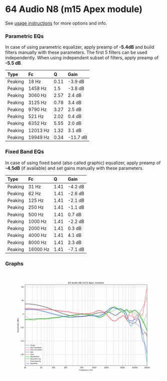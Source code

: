 # 64 Audio N8 (m15 Apex module)
See [usage instructions](https://github.com/jaakkopasanen/AutoEq#usage) for more options and info.

### Parametric EQs
In case of using parametric equalizer, apply preamp of **-5.4dB** and build filters manually
with these parameters. The first 5 filters can be used independently.
When using independent subset of filters, apply preamp of **-5.5 dB**.

| Type    | Fc       |    Q | Gain     |
|:--------|:---------|:-----|:---------|
| Peaking | 18 Hz    | 0.11 | -3.9 dB  |
| Peaking | 1458 Hz  | 1.5  | -3.8 dB  |
| Peaking | 3060 Hz  | 2.57 | 2.4 dB   |
| Peaking | 3125 Hz  | 0.78 | 3.4 dB   |
| Peaking | 9790 Hz  | 3.27 | 2.5 dB   |
| Peaking | 521 Hz   | 2.02 | 0.4 dB   |
| Peaking | 6352 Hz  | 5.55 | 2.0 dB   |
| Peaking | 12013 Hz | 1.32 | 3.1 dB   |
| Peaking | 19949 Hz | 0.34 | -11.7 dB |

### Fixed Band EQs
In case of using fixed band (also called graphic) equalizer, apply preamp of **-4.5dB**
(if available) and set gains manually with these parameters.

| Type    | Fc       |    Q | Gain    |
|:--------|:---------|:-----|:--------|
| Peaking | 31 Hz    | 1.41 | -4.2 dB |
| Peaking | 62 Hz    | 1.41 | -2.6 dB |
| Peaking | 125 Hz   | 1.41 | -2.1 dB |
| Peaking | 250 Hz   | 1.41 | -1.1 dB |
| Peaking | 500 Hz   | 1.41 | 0.7 dB  |
| Peaking | 1000 Hz  | 1.41 | -2.2 dB |
| Peaking | 2000 Hz  | 1.41 | 0.3 dB  |
| Peaking | 4000 Hz  | 1.41 | 4.1 dB  |
| Peaking | 8000 Hz  | 1.41 | 2.3 dB  |
| Peaking | 16000 Hz | 1.41 | -7.1 dB |

### Graphs
![](./64%20Audio%20N8%20(m15%20Apex%20module).png)